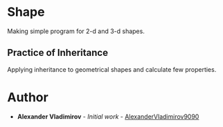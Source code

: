 # Shape
Making simple program for 2-d and 3-d shapes. 

## Practice of Inheritance
Applying inheritance to geometrical shapes and calculate few properties.

# Author
* **Alexander Vladimirov** - *Initial work* - [AlexanderVladimirov9090](https://github.com/AlexanderVladimirov9090)
